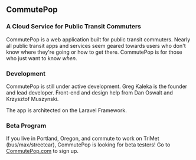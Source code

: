 ## CommutePop
### A Cloud Service for Public Transit Commuters

CommutePop is a web application built for public transit commuters. Nearly all public transit apps and services seem geared towards users who don't know where they're going or how to get there. CommutePop is for those who just want to know *when*.

### Development

CommutePop is still under active development. Greg Kaleka is the founder and lead developer. Front-end and design help from Dan Oswalt and Krzysztof Muszynski.

The app is architected on the Laravel Framework.

### Beta Program

If you live in Portland, Oregon, and commute to work on TriMet (bus/max/streetcar), CommutePop is looking for beta testers! Go to [CommutePop.com](http://commutepop.com) to sign up.
